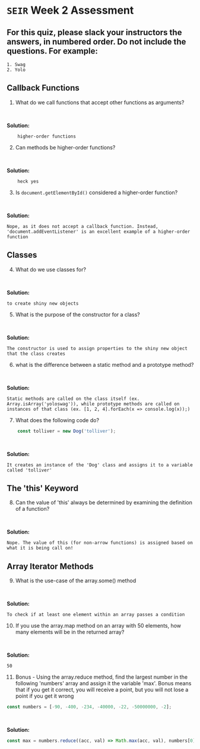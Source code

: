 # `SEIR` Week 2 Assessment
## For this quiz, please slack your instructors the answers, in numbered order. Do not include the questions. For example:
    1. Swag
    2. Yolo


## Callback Functions
1. What do we call functions that accept other functions as arguments?

<br>

**Solution:**
```
    higher-order functions
```

2. Can methods be higher-order functions?

<br>

**Solution:**
```
    heck yes
```

3. Is ``document.getElementById()``  considered a higher-order function?

<br>

**Solution:**
```
Nope, as it does not accept a callback function. Instead, 'document.addEventListener' is an excellent example of a higher-order function
```


## Classes
4. What do we use classes for?
<br>

**Solution:**
``` 
to create shiny new objects 
```

5. What is the purpose of the constructor for a class?
<br>

**Solution:** 
``` 
The constructor is used to assign properties to the shiny new object that the class creates 
```

6. what is the difference between a static method and a prototype method?

<br>

**Solution:**
```
Static methods are called on the class itself (ex. Array.isArray('yoloswag')), while prototype methods are called on instances of that class (ex. [1, 2, 4].forEach(x => console.log(x));)
```

7. What does the following code do?
```js
    const tolliver = new Dog('tolliver');
```
<br>

**Solution:**
```
It creates an instance of the 'Dog' class and assigns it to a variable called 'tolliver'
```

## The 'this' Keyword

8. Can the value of 'this' always be determined by examining the definition of a function?

<br>

**Solution:**
```
Nope. The value of this (for non-arrow functions) is assigned based on what it is being call on!
```

## Array Iterator Methods

9. What is the use-case of the array.some() method

<br>

**Solution:**
```
To check if at least one element within an array passes a condition
```

10. If you use the array.map method on an array with 50 elements, how many elements will be in the returned array?

<br>

**Solution:**
```
50
```

11. Bonus - Using the array.reduce method, find the largest number in the following 'numbers' array and assign it the variable 'max'. Bonus means that if you get it correct, you will receive a point, but you will not lose a point if you get it wrong

```js
const numbers = [-90, -400, -234, -40000, -22, -50000000, -2];
```

<br>

**Solution:**
```js
const max = numbers.reduce((acc, val) => Math.max(acc, val), numbers[0]);
```
